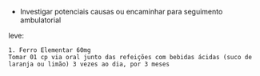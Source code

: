 - Investigar potenciais causas ou encaminhar para seguimento ambulatorial

leve:
```
1. Ferro Elementar 60mg						
Tomar 01 cp via oral junto das refeições com bebidas ácidas (suco de laranja ou limão) 3 vezes ao dia, por 3 meses  						
```

